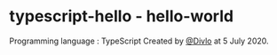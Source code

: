 # typescript-hello - hello-world

Programming language : TypeScript
Created by [@Divlo](https://github.com/Divlo) at 5 July 2020.
